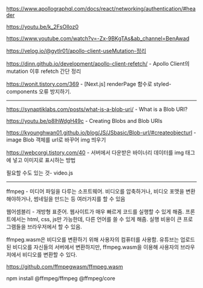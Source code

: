 https://www.apollographql.com/docs/react/networking/authentication/#header

https://youtu.be/k_2FsOlloz0

https://www.youtube.com/watch?v=-Zx-9BKgTAs&ab_channel=BenAwad

https://velog.io/@gytlr01/apollo-client-useMutation-정리

https://dinn.github.io/development/apollo-client-refetch/ - Apollo Client의 mutation 이후 refetch 간단 정리

https://wonit.tistory.com/369 - [Next.js] renderPage 함수로 styled-components 오류 방지하기.

---

https://synaptiklabs.com/posts/what-is-a-blob-uri/ - What is a Blob URI?

https://youtu.be/p8lhWdgH49c - Creating Blobs and Blob URIs

https://kyounghwan01.github.io/blog/JS/JSbasic/Blob-url/#createobjecturl - image Blob 객체를 url로 바꾸어 img 띄우기

https://webcorgi.tistory.com/40 - 서버에서 다운받은 바이너리 데이터를 img 태그에 넣고 이미지로 표시하는 방법

필요할 수도 있는 것- video.js

---

ffmpeg - 미디어 파일을 다루는 소프트웨어. 비디오를 압축하거나, 비디오 포맷을 변환해야하거나, 썸네일을 만드는 등 여러가지를 할 수 있음

웹어셈블리 - 개방형 표준어. 웹사이트가 매우 빠르게 코드를 실행할 수 있게 해줌. 프론트에서는 html, css, js만 가능한데, 다른 언어를 쓸 수 있게 해줌. 실행 비용이 큰 프로그램들을 브라우저에서 할 수 있음.

ffmpeg.wasm은 비디오를 변환하기 위해 사용자의 컴퓨터를 사용함. 유튜브는 업로드된 비디오를 자신들의 서버에서 변환하지만, ffmpeg.wasm을 이용해 사용자의 브라우저에서 비디오를 변환할 수 있다.

https://github.com/ffmpegwasm/ffmpeg.wasm

npm install @ffmpeg/ffmpeg @ffmpeg/core